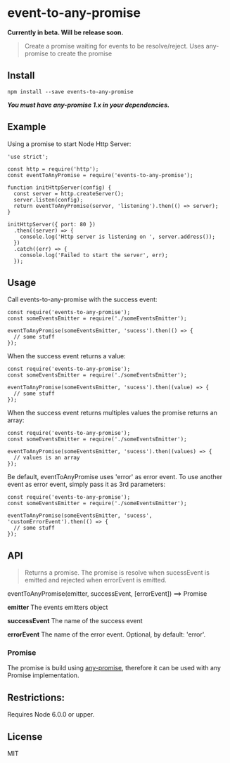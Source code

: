 # event-to-any-promise

__Currently in beta. Will be release soon.__

> Create a promise waiting for events to be resolve/reject. Uses any-promise to create the promise

## Install
```
npm install --save events-to-any-promise
```
**_You must have any-promise 1.x in your dependencies._**

## Example
Using a promise to start Node Http Server:
```
'use strict';

const http = require('http');
const eventToAnyPromise = require('events-to-any-promise');

function initHttpServer(config) {
  const server = http.createServer();
  server.listen(config);
  return eventToAnyPromise(server, 'listening').then(() => server);
}

initHttpServer({ port: 80 })
  .then((server) => {
    console.log('Http server is listening on ', server.address());
  })
  .catch((err) => {
    console.log('Failed to start the server', err);
  });
```

## Usage
Call events-to-any-promise with the success event:
```
const require('events-to-any-promise');
const someEventsEmitter = require('./someEventsEmitter');

eventToAnyPromise(someEventsEmitter, 'sucess').then(() => {
  // some stuff
});
```
When the success event returns a value:
```
const require('events-to-any-promise');
const someEventsEmitter = require('./someEventsEmitter');

eventToAnyPromise(someEventsEmitter, 'sucess').then((value) => {
  // some stuff
});
```
When the success event returns multiples values the promise returns an array:
```
const require('events-to-any-promise');
const someEventsEmitter = require('./someEventsEmitter');

eventToAnyPromise(someEventsEmitter, 'sucess').then((values) => {
  // values is an array
});
```
Be default, eventToAnyPromise uses 'error' as error event. To use another event
as error event, simply pass it as 3rd parameters:
```
const require('events-to-any-promise');
const someEventsEmitter = require('./someEventsEmitter');

eventToAnyPromise(someEventsEmitter, 'sucess', 'customErrorEvent').then(() => {
  // some stuff
});
```

## API
> Returns a promise. The promise is resolve when sucessEvent is emitted
> and rejected when errorEvent is emitted.

eventToAnyPromise(emitter, successEvent, [errorEvent]) ==> Promise

**emitter**
The events emitters object

**successEvent**
The name of the success event

**errorEvent**
The name of the error event. Optional, by default: 'error'.

### Promise
The promise is build using [any-promise](https://www.npmjs.com/package/any-promise),
therefore it can be used with any Promise implementation.

## Restrictions:
Requires Node 6.0.0 or upper.

## License
MIT
